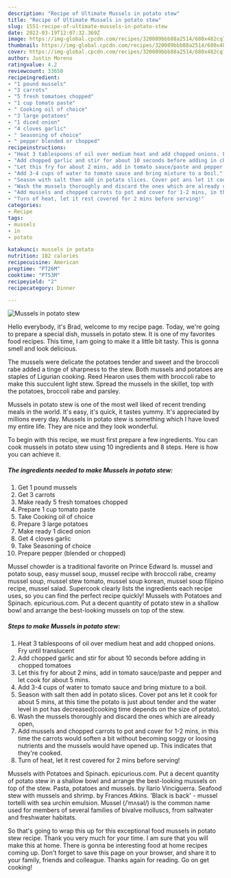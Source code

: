 ```yaml
---
description: "Recipe of Ultimate Mussels in potato stew"
title: "Recipe of Ultimate Mussels in potato stew"
slug: 1551-recipe-of-ultimate-mussels-in-potato-stew
date: 2022-03-19T12:07:32.369Z
image: https://img-global.cpcdn.com/recipes/320089bbb88a2514/680x482cq70/mussels-in-potato-stew-recipe-main-photo.jpg
thumbnail: https://img-global.cpcdn.com/recipes/320089bbb88a2514/680x482cq70/mussels-in-potato-stew-recipe-main-photo.jpg
cover: https://img-global.cpcdn.com/recipes/320089bbb88a2514/680x482cq70/mussels-in-potato-stew-recipe-main-photo.jpg
author: Justin Moreno
ratingvalue: 4.2
reviewcount: 33650
recipeingredient:
- "1 pound mussels"
- "3 carrots"
- "5 fresh tomatoes chopped"
- "1 cup tomato paste"
- " Cooking oil of choice"
- "3 large potatoes"
- "1 diced onion"
- "4 cloves garlic"
- " Seasoning of choice"
- " pepper blended or chopped"
recipeinstructions:
- "Heat 3 tablespoons of oil over medium heat and add chopped onions. Fry until translucent"
- "Add chopped garlic and stir for about 10 seconds before adding in chopped tomatoes"
- "Let this fry for about 2 mins, add in tomato sauce/paste and pepper and let cook for about 5 mins."
- "Add 3-4 cups of water to tomato sauce and bring mixture to a boil."
- "Season with salt then add in potato slices. Cover pot ans let it cook for about 5 mins, at this time the potato is just about tender and the water level in pot has decreased(cooking time depends on the size of potato)."
- "Wash the mussels thoroughly and discard the ones which are already open,"
- "Add mussels and chopped carrots to pot and cover for 1-2 mins, in this time the carrots would soften a bit without becoming soggy or loosing nutrients and the mussels would have opened up. This indicates that they&#39;re cooked."
- "Turn of heat, let it rest covered for 2 mins before serving!"
categories:
- Recipe
tags:
- mussels
- in
- potato

katakunci: mussels in potato 
nutrition: 182 calories
recipecuisine: American
preptime: "PT26M"
cooktime: "PT53M"
recipeyield: "2"
recipecategory: Dinner

---
```



![Mussels in potato stew](https://img-global.cpcdn.com/recipes/320089bbb88a2514/680x482cq70/mussels-in-potato-stew-recipe-main-photo.jpg)

Hello everybody, it's Brad, welcome to my recipe page. Today, we're going to prepare a special dish, mussels in potato stew. It is one of my favorites food recipes. This time, I am going to make it a little bit tasty. This is gonna smell and look delicious.

The mussels were delicate the potatoes tender and sweet and the broccoli rabe added a tinge of sharpness to the stew. Both mussels and potatoes are staples of Ligurian cooking. Reed Hearon uses them with broccoli rabe to make this succulent light stew. Spread the mussels in the skillet, top with the potatoes, broccoli rabe and parsley.

Mussels in potato stew is one of the most well liked of recent trending meals in the world. It's easy, it's quick, it tastes yummy. It's appreciated by millions every day. Mussels in potato stew is something which I have loved my entire life. They are nice and they look wonderful.


To begin with this recipe, we must first prepare a few ingredients. You can cook mussels in potato stew using 10 ingredients and 8 steps. Here is how you can achieve it.

<!--inarticleads1-->

##### The ingredients needed to make Mussels in potato stew:

1. Get 1 pound mussels
1. Get 3 carrots
1. Make ready 5 fresh tomatoes chopped
1. Prepare 1 cup tomato paste
1. Take  Cooking oil of choice
1. Prepare 3 large potatoes
1. Make ready 1 diced onion
1. Get 4 cloves garlic
1. Take  Seasoning of choice
1. Prepare  pepper (blended or chopped)


Mussel chowder is a traditional favorite on Prince Edward Is. mussel and potato soup, easy mussel soup, mussel recipe with broccoli rabe, creamy mussel soup, mussel stew tomato, mussel soup korean, mussel soup filipino recipe, mussel salad. Supercook clearly lists the ingredients each recipe uses, so you can find the perfect recipe quickly! Mussels with Potatoes and Spinach. epicurious.com. Put a decent quantity of potato stew in a shallow bowl and arrange the best-looking mussels on top of the stew. 

<!--inarticleads2-->

##### Steps to make Mussels in potato stew:

1. Heat 3 tablespoons of oil over medium heat and add chopped onions. Fry until translucent
1. Add chopped garlic and stir for about 10 seconds before adding in chopped tomatoes
1. Let this fry for about 2 mins, add in tomato sauce/paste and pepper and let cook for about 5 mins.
1. Add 3-4 cups of water to tomato sauce and bring mixture to a boil.
1. Season with salt then add in potato slices. Cover pot ans let it cook for about 5 mins, at this time the potato is just about tender and the water level in pot has decreased(cooking time depends on the size of potato).
1. Wash the mussels thoroughly and discard the ones which are already open,
1. Add mussels and chopped carrots to pot and cover for 1-2 mins, in this time the carrots would soften a bit without becoming soggy or loosing nutrients and the mussels would have opened up. This indicates that they&#39;re cooked.
1. Turn of heat, let it rest covered for 2 mins before serving!


Mussels with Potatoes and Spinach. epicurious.com. Put a decent quantity of potato stew in a shallow bowl and arrange the best-looking mussels on top of the stew. Pasta, potatoes and mussels. by Ilario Vinciguerra. Seafood stew with mussels and shrimp. by Frances Atkins. &#39;Black is back&#39; - mussel tortelli with sea urchin emulsion. Mussel (/ˈmʌsəl/) is the common name used for members of several families of bivalve molluscs, from saltwater and freshwater habitats. 

So that's going to wrap this up for this exceptional food mussels in potato stew recipe. Thank you very much for your time. I am sure that you will make this at home. There is gonna be interesting food at home recipes coming up. Don't forget to save this page on your browser, and share it to your family, friends and colleague. Thanks again for reading. Go on get cooking!
